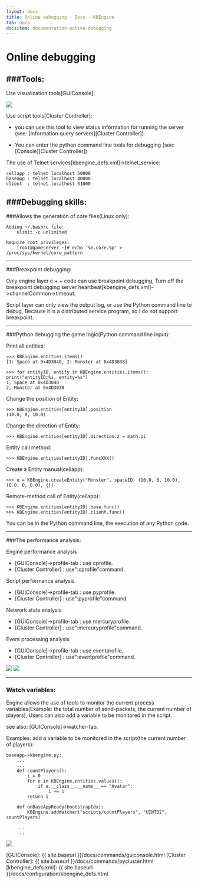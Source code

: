 ```yaml
---
layout: docs
title: Online debugging · Docs · KBEngine
tab: docs
docsitem: documentation-online-debugging
---
```


Online debugging
====================

###Tools:
--------------------------------------

Use visualization tools[GUIConsole]:

<img class="screenshots-img" src="{{ site.baseurl }}/assets/img/screenshots/guiconsole_debug.jpg">



Use script tools[Cluster Controller]:

* you can use this tool to view status information for running the server (see: [Information query servers][Cluster Controller])

* You can enter the python command line tools for debugging (see: [Console][Cluster Controller])



The use of Telnet services[kbengine_defs.xml]->telnet_service:

	cellapp	: telnet localhost 50000
	baseapp	: telnet localhost 40000
	client	: telnet localhost 51000



###Debugging skills:
--------------------------------------


###Allows the generation of core files(Linux only):

	Adding ~/.bashrc file:
		ulimit -c unlimited
	
	Require root privileges:
		[root@gameserver ~]# echo '%e.core.%p' > /proc/sys/kernel/core_pattern



------------------------------------------------------------------------------------------------------------



###Breakpoint debugging:

Only engine layer c + + code can use breakpoint debugging, Turn off the breakpoint debugging server heartbeat[kbengine_defs.xml]->channelCommon->timeout.

Script layer can only view the output log, or use the Python command line to debug, Because it is a distributed service program, so I do not support breakpoint.

------------------------------------------------------------------------------------------------------------

###Python debugging the game logic(Python command line input):

Print all entities:

	>>> KBEngine.entities.items()
	[1: Space at 0x4D3040, 2: Monster at 0x4D3038]

	>>> for entityID, entity in KBEngine.entities.items(): print("entityID:%i, entity=%s")
	1, Space at 0x4D3040
	2, Monster at 0x4D3038


Change the position of Entity:

	>>> KBEngine.entities[entityID].position
	(10.0, 0, 10.0)


Change the direction of Entity:

	>>> KBEngine.entities[entityID].direction.z = math.pi


Entity call method:

	>>> KBEngine.entities[entityID].funcXXX()


Create a Entity manual(cellapp):

	>>> e = KBEngine.createEntity("Monster", spaceID, (10.0, 0, 10.0), (0.0, 0, 0.0), {})


Remote-method call of Entity(cellapp):

	>>> KBEngine.entities[entityID].base.func()
	>>> KBEngine.entities[entityID].client.func()


You can be in the Python command line, the execution of any Python code.



------------------------------------------------------------------------------------------------------------


###The performance analysis:

Engine performance analysis

* [GUIConsole]->profile-tab	: use cprofile.
* [Cluster Controller]		: use":cprofile"command.

Script performance analysis

* [GUIConsole]->profile-tab	: use pyprofile.
* [Cluster Controller]		: use":pyprofile"command.

Network state analysis

* [GUIConsole]->profile-tab	: use mercuryprofile.
* [Cluster Controller]		: use":mercuryprofile"command.

Event processing analysis

* [GUIConsole]->profile-tab	: use eventprofile.
* [Cluster Controller]		: use":eventprofile"command.


<img class="screenshots-img" src="{{ site.baseurl }}/assets/img/screenshots/guiconsole_pyprofile.jpg">
<img class="screenshots-img" src="{{ site.baseurl }}/assets/img/screenshots/guiconsole_cprofile.jpg">



------------------------------------------------------------------------------------------------------------


### Watch variables:

Engine allows the use of tools to monitor the current process variables(Example: the total number of send-packets, the current number of players),
Users can also add a variable to be monitored in the script.

see also: [GUIConsole]->watcher-tab.

Examples: add a variable to be monitored in the script(the current number of players):
	
	baseapp->kbengine.py:
		...
		...
		def countPlayers():
			i = 0
			for e in KBEngine.entities.values():
				if e.__class__.__name__ == "Avatar":
					i += 1
			return i

		def onBaseAppReady(bootstrapIdx):
			KBEngine.addWatcher("scripts/countPlayers", "UINT32", countPlayers)

		...
		...



<img class="screenshots-img" src="{{ site.baseurl }}/assets/img/screenshots/guiconsole_watcher.jpg">




[GUIConsole]: {{ site.baseurl }}/docs/commands/guiconsole.html
[Cluster Controller]: {{ site.baseurl }}/docs/commands/pycluster.html
[kbengine_defs.xml]: {{ site.baseurl }}/docs/configuration/kbengine_defs.html